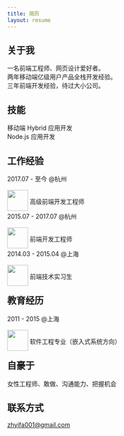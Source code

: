 ```yaml
---
title: 简历
layout: resume
---
```


## 关于我
一名前端工程师、网页设计爱好者。    
两年移动端亿级用户产品全栈开发经验。    
三年前端开发经验，待过大小公司。  

## 技能
移动端 Hybrid 应用开发  
Node.js 应用开发

## 工作经验
2017.07  - 至今 @杭州  
  <img src='http://7xl4xb.com1.z0.glb.clouddn.com/Ant_Financial_logo.png' style='height: 3rem;position: relative;top: 1rem;'/> 高级前端开发工程师 

2015.07  - 2017.07 @杭州   
  <img src='http://7xl4xb.com1.z0.glb.clouddn.com/Ant_Financial_logo.png' style='height: 3rem;position: relative;top: 1rem;'/>  前端开发工程师 

2014.03 - 2015.04  @上海  
  <img src='http://s.baixing.net/d/refashion-cities/images/logo2x.png' style='height: 3rem;position: relative;top: 1rem;'/> 前端技术实习生

## 教育经历
2011 - 2015 @上海    
  <img src='http://7xl4xb.com1.z0.glb.clouddn.com/share20150129_100506.png' style='height: 3rem;position: relative;top: 1rem;'/> 软件工程专业（嵌入式系统方向）

## 自豪于
女性工程师、敢做、沟通能力、把握机会

## 联系方式
zhyifa001@gmail.com
